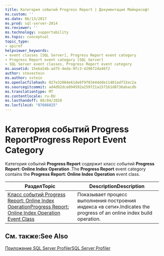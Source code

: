 ```yaml
---
title: Категория событий Progress Report | Документация Майкрософт
ms.custom: ''
ms.date: 06/13/2017
ms.prod: sql-server-2014
ms.reviewer: ''
ms.technology: supportability
ms.topic: conceptual
topic_type:
- apiref
helpviewer_keywords:
- event classes [SQL Server], Progress Report event category
- Progress Report event category [SQL Server]
- SQL Server event classes, Progress Report event category
ms.assetid: 15eba54b-ad75-4eda-9fc3-429672da46f2
author: stevestein
ms.author: sstein
ms.openlocfilehash: 027e32084e61de8f9f03444dde11401adf32ec2a
ms.sourcegitcommit: ad4d92dce894592a259721a1571b1d8736abacdb
ms.translationtype: MT
ms.contentlocale: ru-RU
ms.lasthandoff: 08/04/2020
ms.locfileid: "87666025"
---
```

# <a name="progress-report-event-category"></a><span data-ttu-id="a7c29-102">Категория событий Progress Report</span><span class="sxs-lookup"><span data-stu-id="a7c29-102">Progress Report Event Category</span></span>
  <span data-ttu-id="a7c29-103">Категория событий **Progress Report** содержит класс событий **Progress Report: Online Index Operation** .</span><span class="sxs-lookup"><span data-stu-id="a7c29-103">The **Progress Report** event category contains the **Progress Report: Online Index Operation** event class.</span></span>  
  
|<span data-ttu-id="a7c29-104">Раздел</span><span class="sxs-lookup"><span data-stu-id="a7c29-104">Topic</span></span>|<span data-ttu-id="a7c29-105">Description</span><span class="sxs-lookup"><span data-stu-id="a7c29-105">Description</span></span>|  
|-----------|-----------------|  
|[<span data-ttu-id="a7c29-106">Класс событий Progress Report: Online Index Operation</span><span class="sxs-lookup"><span data-stu-id="a7c29-106">Progress Report: Online Index Operation Event Class</span></span>](progress-report-online-index-operation-event-class.md)|<span data-ttu-id="a7c29-107">Показывает процесс выполнения построения индекса «в сети».</span><span class="sxs-lookup"><span data-stu-id="a7c29-107">Indicates the progress of an online index build operation.</span></span>|  
  
## <a name="see-also"></a><span data-ttu-id="a7c29-108">См. также:</span><span class="sxs-lookup"><span data-stu-id="a7c29-108">See Also</span></span>  
 [<span data-ttu-id="a7c29-109">Приложение SQL Server Profiler</span><span class="sxs-lookup"><span data-stu-id="a7c29-109">SQL Server Profiler</span></span>](../../tools/sql-server-profiler/sql-server-profiler.md)  
  
  
